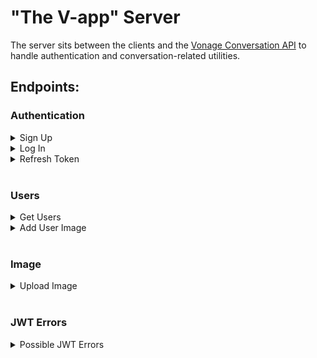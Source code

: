 # "The V-app" Server

The server sits between the clients and the [Vonage Conversation API](https://developer.vonage.com/conversation/overview) to handle authentication and conversation-related utilities.

## Endpoints:

### Authentication

<details>
    <summary>Sign Up</summary>

This creates an account for the user and returns information needed to start the client, including a JWT.

**Endpoint:** `/signup`

**Method:** `POST`

**Headers:** `'Content-Type: application/json'`

**Request Body:**

| Key | Type | Required | 
|-----|------|----------|
`name` | string | ✓
`password` | string | ✓
`display_name` | string | ✓

**Response:**

*Note:* `image_url` is nullable

Success (201):
```
{
  "user": {
    "id": "USR-44326d04-cd82-41f5-ad24-315c2a2eac41",
    "name": "paul",
    "display_name": "paul",
    "image_url": "https://example.com/image.png"
  },
  "token": "ey...dg",
  "users": [
    {
      "id": "USR-f6145cd9-eacf-4f11-bfb2-d36cf8bbe85c",
      "name": "arden-399b3400-b0c4-4b9c-8e93-09acb7865c50",
      "display_name": "Amos Jenkins",
      "image_url": "https://example.com/image.png"
    },
    ...
  ]
}
```

Error (403):
```
{
  "type": "data:validation",
  "title": "Bad Request",
  "detail": "The request failed due to validation errors",
  "invalid_parameters": [
    {
      "name": "name",
      "reason": "must be longer than 2 characters"
    }
  ]
}
```

Error (409):
```
{
  "type": "data:validation",
  "title": "Bad Request",
  "detail": "The request failed due to validation errors",
  "invalid_parameters": [
    {
      "name": "name",
      "reason": "must be unique"
    }
  ]
}
```
</details>

<details>
    <summary>Log In</summary>

Called after a user account has been created by signing up, this returns information needed to start the client, including a JWT.

**Endpoint:** `/login`

**Method:** `POST`

**Headers:** `'Content-Type: application/json'`

**Request Body:**

| Key | Type | Required | 
|-----|------|----------|
`name` | string | ✓
`password` | string | ✓

**Response:**

*Note:* `image_url` is nullable

Success (200):
```
{
  "user": {
    "id": "USR-44326d04-cd82-41f5-ad24-315c2a2eac41",
    "name": "paul",
    "display_name": "paul",
    "image_url": "https://example.com/image.png"
  },
  "token": "ey...dg",
  "users": [
    {
      "id": "USR-f6145cd9-eacf-4f11-bfb2-d36cf8bbe85c",
      "name": "arden-399b3400-b0c4-4b9c-8e93-09acb7865c50",
      "display_name": "Amos Jenkins",
      "image_url": "https://example.com/image.png"
    },
    ...
  ]
}
```

Error (403):
```
{
  "type": "auth:unauthorized",
  "title": "Bad Request",
  "detail": "The request failed due to invalid credentials"
}
```
</details>

<details>
    <summary>Refresh Token</summary>

The token returned during login/signup lasts for 1 hour, after that you will need to get a new token.

**Endpoint:** `/token`

**Method:** `POST`

**Headers:** `'Content-Type: application/json'`

**Request Body:**

| Key | Type | Required | 
|-----|------|----------|
`name` | string | ✓
`password` | string | ✓

**Response:**

Success (200):
```
{
  "token": "ey...dg"
}
```

Error (403):
```
{
  "type": "auth:unauthorized",
  "title": "Bad Request",
  "detail": "The request failed due to invalid credentials"
}
```


</details>
</br>

### Users

<details>
    <summary>Get Users</summary>

This returns a list of other users one can have a conversation with (excluding the requesting user). A JWT is required in the request's header. This is the JWT received from login/signup/refresh.

**Endpoint:** `/users`

**Method:** `GET`

**Headers:** 

`'Authorization: Bearer $JWT'`

**Response:**

*Note:* `image_url` is nullable

Success (200):
```
[
  {
    "id": "USR-9665b809-565f-486b-974c-f39881953240",
    "name": "edward-1a3f09b0-51ca-444d-ba5d-186588826840",
    "display_name": "Rev. Rolando Johnston",
    "image_url": "https://example.com/image.png"
  },
  ...
]
```

</details>

<details>
    <summary>Add User Image</summary>

To update a user with an image. A JWT is required in the request's header. This is the JWT received from login/signup/refresh.

**Endpoint:** `/users/image`

**Method:** `POST`

**Headers:** 
  * `'Content-Type: multipart/form-data'`
  * `'Authorization: Bearer $JWT'`

**Request Body:**

| Key | Type | Required | 
|-----|------|----------|
`image` | object | ✓

**Response:**


Success (200):

```
{ image_url: "https://example.com/image.png" }
```

Error (403):
```
{
  "type": "auth:unauthorized",
  "title": "Bad Request",
  "detail": "The request failed due to invalid credentials"
}
```

</details>
</br>

### Image

<details>
    <summary>Upload Image</summary>

This endpoint allows for you to upload an image for use when sending image messages with the Client SDK. A JWT is required in the request's header. This is the JWT received from login/signup/refresh.

**Endpoint:** `/image`

**Method:** `POST`

**Headers:** 
  * `'Content-Type: multipart/form-data'`
  * `'Authorization: Bearer $JWT'`

**Request Body:**

| Key | Type | Required | 
|-----|------|----------|
`image` | object | ✓

**Response:**


Success (200):

```
{ image_url: "https://example.com/image.png" }
```

Error (403):
```
{
  "type": "auth:unauthorized",
  "title": "Bad Request",
  "detail": "The request failed due to invalid credentials"
}
```
</details>
</br>

### JWT Errors

<details>
    <summary> Possible JWT Errors</summary>

Endpoints secured by JWTs may return the possible errors:

Error (400):
```
{
  "type": "auth:missingtoken",
  "title": "Bad Request",
  "detail": "The request failed due to a missing token"
}
```

Error (400):
```
{
  "type": "auth:missinguserid",
  "title": "Bad Request",
  "detail": "The request failed due to an incorrect token"
}
```

Error (400):
```
{
  "type": "auth:badtoken",
  "title": "Bad Request",
  "detail": "The request failed due to an incorrect token"
}
```

</details>
